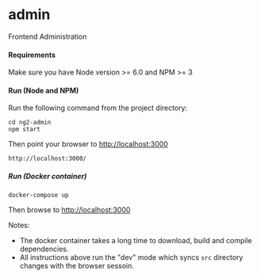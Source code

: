 # admin
Frontend Administration

#### Requirements

Make sure you have Node version >= 6.0 and NPM >= 3

#### Run (Node and NPM)

Run the following command from the project directory:

```
cd ng2-admin
npm start
```

Then point your browser to [http://localhost:3000]()
```
http://localhost:3000/
```

##### Run (Docker container)
```
docker-compose up
```

Then browse to [http://localhost:3000]()

Notes: 
- The docker container takes a long time to download, build and compile dependencies.
- All instructions above run the "dev" mode which syncs `src` directory changes with the browser sessoin.

